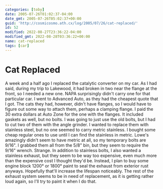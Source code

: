```yaml
---
categories: [toby]
date: 2005-07-26T01:02:37-04:00
date_gmt: 2005-07-26T05:02:37+00:00
guid: 'http://cosmicosmo.ath.cx/log/2005/07/26/cat-replaced/'
id: 52
modified: 2022-08-27T23:36:22-04:00
modified_gmt: 2022-08-28T03:36:22+00:00
name: cat-replaced
tags: [car]
---
```


Cat Replaced
============

A week and a half ago I replaced the catalytic converter on my car.  As I had said, during my trip to Lakewood, it had broken in two near the flange at the front, so I needed a new one.  NAPA surprisingly didn't carry one for that particular car.  I went to Advanced Auto, as they had the cheapest quote that I got.  The cats they had, however, didn't have flanges, so I would have to figure out some way to attach them, perhaps a clamping flange.  I paid the 30 extra dollars at Auto Zone for the one with the flanges.  It included gaskets as well, but no bolts.  I was going to just use the old bolts, but I had to cut two of them with the angle grinder.  I wanted to replace them with stainless steel, but no one seemed to carry metric stainless.  I bought some cheap regular ones to use until I can find the stainless in metric.  Lowe's amazingly didn't seem to have metric at all, so my temporary bolts are 9/16".  I grabbed them all from the 5/8" bin, but they seem to require the 9/16" wrench.  Strange.  In addition to stainless bolts, I also wanted a stainless exhaust, but they seem to be way too expensive, even much more than the expensive cost I thought they'd be.  Instead, I plan to buy some engine block 1200° or 1800° paint to seal the exhaust from exterior rust anyways.  Hopefully that'll increase the lifespan noticeably.  The rest of the exhaust system seems to be in need of replacement, as it is getting rather loud again, so I'll try to paint it when I do that.
